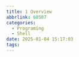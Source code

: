 ```yaml
---
title: 1 Overview
abbrlink: 60587
categories:
  - Programing
  - Shell
date: 2025-01-04 15:17:03
tags:
---
```



